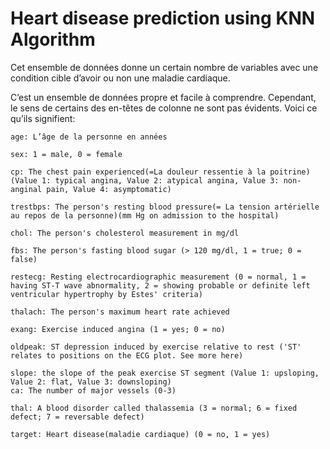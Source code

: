 # Heart disease prediction using KNN Algorithm
Cet ensemble de données donne un certain nombre de variables avec une condition cible d’avoir ou non une maladie cardiaque.

C’est un ensemble de données propre et facile à comprendre. Cependant, le sens de certains des en-têtes de colonne ne sont pas évidents. Voici ce qu’ils signifient:

    age: L’âge de la personne en années

    sex: 1 = male, 0 = female

    cp: The chest pain experienced(=La douleur ressentie à la poitrine) (Value 1: typical angina, Value 2: atypical angina, Value 3: non-anginal pain, Value 4: asymptomatic)

    trestbps: The person's resting blood pressure(= La tension artérielle au repos de la personne)(mm Hg on admission to the hospital)

    chol: The person's cholesterol measurement in mg/dl

    fbs: The person's fasting blood sugar (> 120 mg/dl, 1 = true; 0 = false)

    restecg: Resting electrocardiographic measurement (0 = normal, 1 = having ST-T wave abnormality, 2 = showing probable or definite left ventricular hypertrophy by Estes' criteria)

    thalach: The person's maximum heart rate achieved

    exang: Exercise induced angina (1 = yes; 0 = no)

    oldpeak: ST depression induced by exercise relative to rest ('ST' relates to positions on the ECG plot. See more here)

    slope: the slope of the peak exercise ST segment (Value 1: upsloping, Value 2: flat, Value 3: downsloping)
    ca: The number of major vessels (0-3)

    thal: A blood disorder called thalassemia (3 = normal; 6 = fixed defect; 7 = reversable defect)

    target: Heart disease(maladie cardiaque) (0 = no, 1 = yes)
